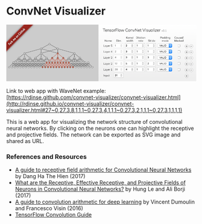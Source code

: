 ConvNet Visualizer
==================

![Screenshot](Screenshot.png)

Link to web app with WaveNet example: [https://rdinse.github.com/convnet-visualizer/convnet-visualizer.html](http://rdinse.github.io/convnet-visualizer/convnet-visualizer.html#27~0,27,3,8,1,1,1~0,27,3,4,1,1,1~0,27,3,2,1,1,1~0,27,3,1,1,1,1)

This is a web app for visualizing the network structure of convolutional neural networks. By clicking on the neurons one can highlight the receptive and projective fields. The network can be exported as SVG image and shared as URL.

### References and Resources

* [A guide to receptive field arithmetic for Convolutional Neural Networks](https://medium.com/@nikasa1889/a-guide-to-receptive-field-arithmetic-for-convolutional-neural-networks-e0f514068807) by Dang Ha The Hien (2017)
* [What are the Receptive, Effective Receptive, and Projective Fields of Neurons in Convolutional Neural Networks?](https://arxiv.org/abs/1705.07049) by Hung Le and Ali Borji (2017)
* [A guide to convolution arithmetic for deep learning](https://arxiv.org/abs/1603.07285) by Vincent Dumoulin and Francesco Visin (2016)
* [TensorFlow Convolution Guide](https://www.tensorflow.org/api_guides/python/nn#Convolution)
